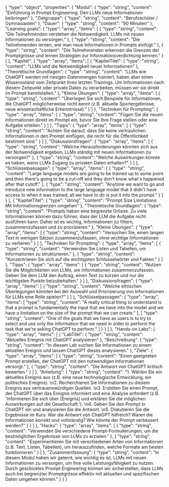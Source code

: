 {
  "type": "object",
  "properties": {
    "Modul": {
      "type": "string",
      "content": "Einführung in Prompt Engineering: Den LLMs neue Informationen beibringen"
    },
    "Zielgruppe": {
      "type": "string",
      "content": "Berufsschüler / Gymnasiasten"
    },
    "Dauer": {
      "type": "string",
      "content": "90 Minuten"
    },
    "Learning goals": {
      "type": "array",
      "items": [
        {
          "type": "string",
          "content": "Die Teilnehmenden verstehen die Notwendigkeit, LLMs mit neuen Informationen zu versorgen."
        },
        {
          "type": "string",
          "content": "Die Teilnehmenden lernen, wie man neue Informationen in Prompts einfügt."
        },
        {
          "type": "string",
          "content": "Die Teilnehmenden erkennen die Grenzen der Promptgrösse und lernen Strategien zur Informationsverdichtung kennen."
        }
      ]
    },
    "Kapitel": {
      "type": "array",
      "items": [
        {
          "KapitelTitel": {
            "type": "string",
            "content": "LLMs und die Notwendigkeit neuer Informationen"
          },
          "Theoretische Grundlagen": {
            "type": "string",
            "content": "LLMs wie ChatGPT werden mit riesigen Datenmengen trainiert, haben aber einen Wissensstand vom Zeitpunkt ihres letzten Trainings. Um Informationen nach diesem Zeitpunkt oder private Daten zu verarbeiten, müssen wir sie direkt im Prompt bereitstellen."
          },
          "Kleine Übungen": {
            "type": "array",
            "items": [
              {
                "type": "string",
                "content": "Überlegen Sie sich Beispiele für Informationen, die ChatGPT möglicherweise nicht kennt (z.B. aktuelle Sportergebnisse, neue wissenschaftliche Erkenntnisse)."
              }
            ]
          },
          "Techniken für Prompting": {
            "type": "array",
            "items": [
              {
                "type": "string",
                "content": "Fügen Sie die neuen Informationen direkt im Prompt ein, bevor Sie Ihre Frage stellen oder eine Aufgabe erteilen."
              }
            ]
          },
          "Tipps": {
            "type": "array",
            "items": [
              {
                "type": "string",
                "content": "Achten Sie darauf, dass Sie keine vertraulichen Informationen in den Prompt einfügen, die nicht für die Öffentlichkeit bestimmt sind."
              }
            ]
          },
          "Diskussionsfragen": {
            "type": "array",
            "items": [
              {
                "type": "string",
                "content": "Welche Herausforderungen könnten sich aus der Notwendigkeit ergeben, LLMs ständig mit neuen Informationen zu versorgen?"
              },
              {
                "type": "string",
                "content": "Welche Auswirkungen könnte es haben, wenn LLMs Zugang zu privaten Daten erhalten?"
              }
            ]
          },
          "Schlüsselpassagen": {
            "type": "array",
            "items": [
              {
                "type": "string",
                "content": "Large language models are going to be trained up to some point and then there's going to be a cut-off and they don't know what's happened after that cutoff."
              },
              {
                "type": "string",
                "content": "Anytime we want to go and introduce new information to the large language model that it didn't have access to when it was trained, all we have to do is put it into the prompt."
              }
            ]
          }
        },
        {
          "KapitelTitel": {
            "type": "string",
            "content": "Prompt Size Limitations: Mit Informationsgrenzen umgehen"
          },
          "Theoretische Grundlagen": {
            "type": "string",
            "content": "Prompts haben eine begrenzte Grösse. Zu viele Informationen können dazu führen, dass der LLM die Aufgabe nicht ausführen kann. Daher ist es wichtig, Informationen zu filtern, zusammenzufassen und zu priorisieren."
          },
          "Kleine Übungen": {
            "type": "array",
            "items": [
              {
                "type": "string",
                "content": "Versuchen Sie, einen langen Text in wenigen Sätzen zusammenzufassen, ohne wichtige Informationen zu verlieren."
              }
            ]
          },
          "Techniken für Prompting": {
            "type": "array",
            "items": [
              {
                "type": "string",
                "content": "Verwenden Sie Listen und Tabellen, um Informationen zu strukturieren."
              },
              {
                "type": "string",
                "content": "Konzentrieren Sie sich auf die wichtigsten Schlüsselwörter und Fakten."
              }
            ]
          },
          "Tipps": {
            "type": "array",
            "items": [
              {
                "type": "string",
                "content": "Nutzen Sie die Möglichkeiten von LLMs, um Informationen zusammenzufassen. Geben Sie dem LLM den Auftrag, einen Text zu kürzen und nur die wichtigsten Punkte beizubehalten."
              }
            ]
          },
          "Diskussionsfragen": {
            "type": "array",
            "items": [
              {
                "type": "string",
                "content": "Welche ethischen Überlegungen könnten bei der Auswahl und Priorisierung von Informationen für LLMs eine Rolle spielen?"
              }
            ]
          },
          "Schlüsselpassagen": {
            "type": "array",
            "items": [
              "type": "string",
              "content": "A really critical thing to understand is that a prompt is fundamentally the input that we have into the model and we have a limitation on the size of the prompt that we can create."
            ],
            [
              "type": "string",
              "content": "One of the goals that we have as users is to try to select and use only the information that we need in order to perform the task that we're asking ChatGPT to perform."
            ]
          }
        }
      ]
    },
    "Hands-on Labs": {
      "type": "array",
      "items": [
        {
          "LabTitel": {
            "type": "string",
            "content": "Aktuelles Ereignis mit ChatGPT analysieren"
          },
          "Beschreibung": {
            "type": "string",
            "content": "In diesem Lab suchen Sie Informationen zu einem aktuellen Ereignis und lassen ChatGPT dieses analysieren."
          },
          "Ziele": {
            "type": "array",
            "items": [
              {
                "type": "string",
                "content": "Einen geeigneten Prompt erstellen, der ChatGPT mit den notwendigen Informationen versorgt."
              },
              {
                "type": "string",
                "content": "Die Antwort von ChatGPT kritisch bewerten."
              }
            ]
          },
          "Anleitung": {
            "type": "string",
            "content": "1. Wählen Sie ein aktuelles Ereignis aus (z.B. eine neue technologische Entwicklung, ein politisches Ereignis). \n2. Recherchieren Sie Informationen zu diesem Ereignis aus vertrauenswürdigen Quellen. \n3. Erstellen Sie einen Prompt, der ChatGPT über das Ereignis informiert und eine Analyse anfordert (z.B. 'Informieren Sie sich über [Ereignis] und erklären Sie die möglichen Auswirkungen auf die Gesellschaft.'). \n4. Geben Sie den Prompt in ChatGPT ein und analysieren Sie die Antwort. \n5. Diskutieren Sie die Ergebnisse im Kurs: War die Antwort von ChatGPT hilfreich? Waren die Informationen korrekt und vollständig? Wie könnte der Prompt verbessert werden?"
          }
        }
      ]
    },
    "Hacks": {
      "type": "array",
      "items": [
        {
          "type": "string",
          "content": "Verwenden Sie verschiedene Prompt-Formulierungen, um die bestmöglichen Ergebnisse von LLMs zu erzielen."
        },
        {
          "type": "string",
          "content": "Experimentieren Sie mit verschiedenen Arten von Informationen (z.B. Text, Listen, Tabellen), um herauszufinden, welche Formate am besten funktionieren."
        }
      ]
    },
    "Zusammenfassung": {
      "type": "string",
      "content": "In diesem Modul haben wir gelernt, wie wichtig es ist, LLMs mit neuen Informationen zu versorgen, um ihre volle Leistungsfähigkeit zu nutzen. Durch geschicktes Prompt Engineering können wir sicherstellen, dass LLMs auch bei begrenzter Promptgrösse effektiv mit aktuellen und spezifischen Daten umgehen können."
    }
  }
}

